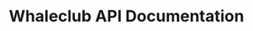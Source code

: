 ---
title: Whaleclub API Documentation

toc_footers:
  - <a href='https://whaleclub.co/'>Back to Whaleclub</a>

includes:
  - overview
  - markets
  - price
  - balance
  - transactions
  - positions/object
  - positions/new
  - positions/get
  - positions/update
  - positions/close
  - positions/cancel
  - positions/split
  - positions/list
  - positions_turbo/object
  - positions_turbo/contracts
  - positions_turbo/new
  - positions_turbo/get
  - positions_turbo/list

search: true
---